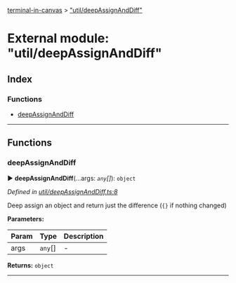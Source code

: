 [terminal-in-canvas](../README.md) > ["util/deepAssignAndDiff"](../modules/_util_deepassignanddiff_.md)



# External module: "util/deepAssignAndDiff"

## Index

### Functions

* [deepAssignAndDiff](_util_deepassignanddiff_.md#deepassignanddiff)



---
## Functions
<a id="deepassignanddiff"></a>

###  deepAssignAndDiff

► **deepAssignAndDiff**(...args: *`any`[]*): `object`



*Defined in [util/deepAssignAndDiff.ts:8](https://github.com/danikaze/terminal-in-canvas/blob/04a5bae/src/util/deepAssignAndDiff.ts#L8)*



Deep assign an object and return just the difference (`{}` if nothing changed)


**Parameters:**

| Param | Type | Description |
| ------ | ------ | ------ |
| args | `any`[]   |  - |





**Returns:** `object`





___


